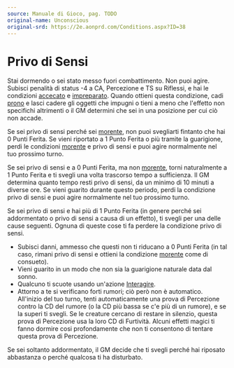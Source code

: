 ```yaml
---
source: Manuale di Gioco, pag. TODO
original-name: Unconscious
original-srd: https://2e.aonprd.com/Conditions.aspx?ID=38
---
```


# Privo di Sensi

Stai dormendo o sei stato messo fuori combattimento. Non puoi agire. Subisci
penalità di status -4 a CA, Percezione e TS su Riflessi, e hai le condizioni
[accecato](/condizioni/accecato) e [impreparato](/condizioni/impreparato).
Quando ottieni questa condizione, cadi [prono](/condizioni/prono) e lasci cadere
gli oggetti che impugni o tieni a meno che l'effetto non specifichi altrimenti o
il GM determini che sei in una posizione per cui ciò non accade.

Se sei privo di sensi perché sei [morente](/condizioni/morente), non puoi
svegliarti fintanto che hai 0 Punti Ferita. Se vieni riportato a 1 Punto Ferita
o più tramite la guarigione, perdi le condizioni [morente](/condizioni/morente)
e privo di sensi e puoi agire normalmente nel tuo prossimo turno.

Se sei privo di sensi e a 0 Punti Ferita, ma non [morente](/condizioni/morente),
torni naturalmente a 1 Punto Ferita e ti svegli una volta trascorso tempo a
sufficienza. Il GM determina quanto tempo resti privo di sensi, da un minimo di
10 minuti a diverse ore. Se vieni guarito durante questo periodo, perdi la
condizione privo di sensi e puoi agire normalmente nel tuo prossimo turno.

Se sei privo di sensi e hai più di 1 Punto Ferita (in genere perché sei
addormentato o privo di sensi a causa di un effetto), ti svegli per una delle
cause seguenti. Ognuna di queste cose ti fa perdere la condizione privo di
sensi.

- Subisci danni, ammesso che questi non ti riducano a 0 Punti Ferita (in tal
  caso, rimani privo di sensi e ottieni la condizione
  [morente](/condizioni/morente) come di consueto).
- Vieni guarito in un modo che non sia la guarigione naturale data dal sonno.
- Qualcuno ti scuote usando un'azione [Interagire](/azioni/interagire).
- Attorno a te si verificano forti rumori; ciò però non è automatico. All'inizio
  del tuo turno, tenti automaticamente una prova di Percezione contro la CD del
  rumore (o la CD più bassa se c'e più di un rumore), e se la superi ti svegli.
  Se le creature cercano di restare in silenzio, questa prova di Percezione usa
  la loro CD di Furtività. Alcuni effetti magici ti fanno dormire cosi
  profondamente che non ti consentono di tentare questa prova di Percezione.

Se sei soltanto addormentato, il GM decide che ti svegli perché hai riposato
abbastanza o perché qualcosa ti ha disturbato.
